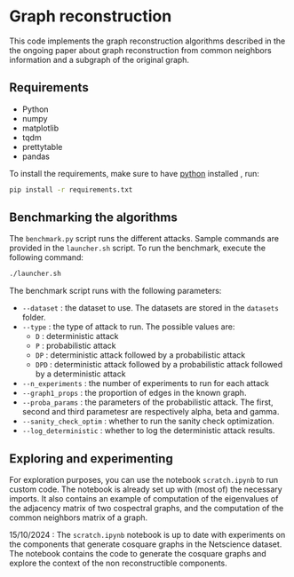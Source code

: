 # Graph reconstruction

This code implements the graph reconstruction algorithms described in the the ongoing paper about graph reconstruction from common neighbors information and a subgraph of the original graph.

## Requirements
- Python 
- numpy
- matplotlib
- tqdm
- prettytable
- pandas


To install the requirements, make sure to have [python](https://www.python.org) installed , run:
```bash
pip install -r requirements.txt
```

## Benchmarking the algorithms
The `benchmark.py` script runs the different attacks. Sample commands are provided in the `launcher.sh` script. To run the benchmark, execute the following command:
```bash
./launcher.sh
```

The benchmark script runs with the following parameters:

- `--dataset` : the dataset to use. The datasets are stored in the `datasets` folder.
- `--type` : the type of attack to run. The possible values are:
  - `D` : deterministic attack
  - `P` : probabilistic attack
  - `DP` : deterministic attack followed by a probabilistic attack
  - `DPD` : deterministic attack followed by a probabilistic attack followed by a deterministic attack
- `--n_experiments` : the number of experiments to run for each attack
- `--graph1_props` : the proportion of edges in the known graph.
- `--proba_params` : the parameters of the probabilistic attack. The first, second and third parametesr are respectively alpha, beta and gamma.
- `--sanity_check_optim` : whether to run the sanity check optimization. 
- `--log_deterministic` : whether to log the deterministic attack results.

## Exploring and experimenting
For exploration purposes, you can use the notebook `scratch.ipynb` to run custom code. The notebook is already set up with (most of) the necessary imports. It also contains an example of computation of the eigenvalues of the adjacency matrix of two cospectral graphs, and the computation of the common neighbors matrix of a graph.

15/10/2024 : The `scratch.ipynb` notebook is up to date with experiments on the components that generate cosquare graphs in the Netscience dataset. The notebook contains the code to generate the cosquare graphs and explore the context of the non reconstructible components.

